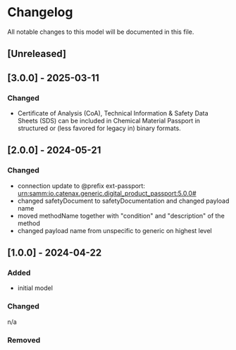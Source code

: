 # Changelog
All notable changes to this model will be documented in this file.

## [Unreleased]

## [3.0.0] - 2025-03-11
### Changed
- Certificate of Analysis (CoA), Technical Information & Safety Data Sheets (SDS) can be included in Chemical Material Passport in structured or (less favored for legacy in) binary formats.

## [2.0.0] - 2024-05-21
### Changed
- connection update to @prefix ext-passport: <urn:samm:io.catenax.generic.digital_product_passport:5.0.0#>
- changed safetyDocument to safetyDocumentation and changed payload name
- moved methodName together with "condition" and "description" of the method
- changed payload name from unspecific to generic on highest level

## [1.0.0] - 2024-04-22
### Added
- initial model

### Changed
n/a

### Removed

